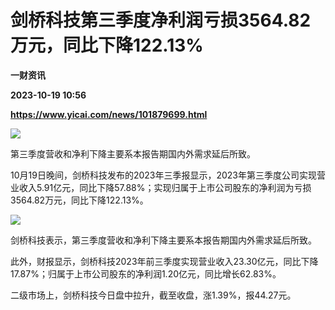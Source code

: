 # 剑桥科技第三季度净利润亏损3564.82万元，同比下降122.13%
**一财资讯**

**2023-10-19 10:56**

**https://www.yicai.com/news/101879699.html**

![](https://imgcdn.yicai.com/uppics/slides/2023/10/76cac518e321e1484aabfb4db5c6d443.jpg)

第三季度营收和净利下降主要系本报告期国内外需求延后所致。

10月19日晚间，剑桥科技发布的2023年三季报显示，2023年第三季度公司实现营业收入5.91亿元，同比下降57.88%；实现归属于上市公司股东的净利润为亏损3564.82万元，同比下降122.13%。

![](https://imgcdn.yicai.com/uppics/images/2023/10/b6d89cd25a12ad1908d463e9a1bf6f6c.jpg)

剑桥科技表示，第三季度营收和净利下降主要系本报告期国内外需求延后所致。

此外，财报显示，剑桥科技2023年前三季度实现营业收入23.30亿元，同比下降17.87%；归属于上市公司股东的净利润1.20亿元，同比增长62.83%。

二级市场上，剑桥科技今日盘中拉升，截至收盘，涨1.39%，报44.27元。